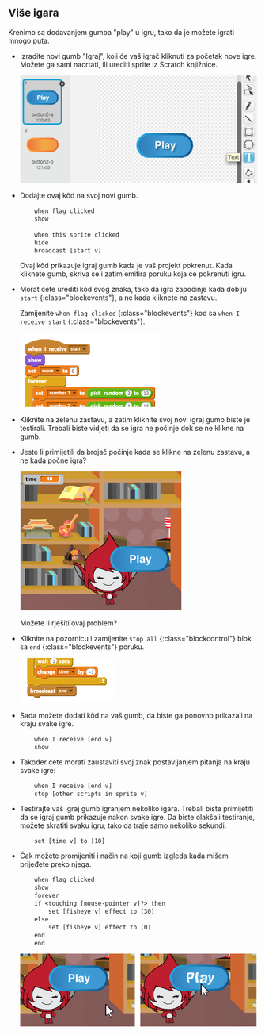 ## Više igara

Krenimo sa dodavanjem gumba "play" u igru, tako da je možete igrati mnogo puta.

+ Izradite novi gumb "Igraj", koji će vaš igrač kliknuti za početak nove igre. Možete ga sami nacrtati, ili urediti sprite iz Scratch knjižnice.
    
    ![screenshot](images/brain-play.png)

+ Dodajte ovaj kôd na svoj novi gumb.
    
    ```blocks
        when flag clicked
        show
    
        when this sprite clicked
        hide
        broadcast [start v]
    ```
    
    Ovaj kôd prikazuje igraj gumb kada je vaš projekt pokrenut. Kada kliknete gumb, skriva se i zatim emitira poruku koja će pokrenuti igru.

+ Morat ćete urediti kôd svog znaka, tako da igra započinje kada dobiju `start` {:class="blockevents"}, a ne kada kliknete na zastavu.
    
    Zamijenite `when flag clicked` {:class="blockevents"} kod sa `when I receive start` {:class="blockevents"}.
    
    ![screenshot](images/brain-start.png)

+ Kliknite na zelenu zastavu, a zatim kliknite svoj novi igraj gumb biste je testirali. Trebali biste vidjeti da se igra ne počinje dok se ne klikne na gumb.

+ Jeste li primijetili da brojač počinje kada se klikne na zelenu zastavu, a ne kada počne igra?
    
    ![screenshot](images/brain-timer-bug.png)
    
    Možete li rješiti ovaj problem?

+ Kliknite na pozornicu i zamijenite `stop all` {:class="blockcontrol"} blok sa `end` {:class="blockevents"} poruku.
    
    ![screenshot](images/brain-end.png)

+ Sada možete dodati kôd na vaš gumb, da biste ga ponovno prikazali na kraju svake igre.
    
    ```blocks
        when I receive [end v]
        show
    ```

+ Također ćete morati zaustaviti svoj znak postavljanjem pitanja na kraju svake igre:
    
    ```blocks
        when I receive [end v]
        stop [other scripts in sprite v]
    ```

+ Testirajte vaš igraj gumb igranjem nekoliko igara. Trebali biste primijetiti da se igraj gumb prikazuje nakon svake igre. Da biste olakšali testiranje, možete skratiti svaku igru, ​​tako da traje samo nekoliko sekundi.
    
    ```blocks
        set [time v] to [10]
    ```

+ Čak možete promijeniti i način na koji gumb izgleda kada mišem prijeđete preko njega.
    
    ```blocks
        when flag clicked
        show
        forever
        if <touching [mouse-pointer v]?> then
            set [fisheye v] effect to (30)
        else
            set [fisheye v] effect to (0)
        end
        end
    ```
    
    ![screenshot](images/brain-fisheye.png)